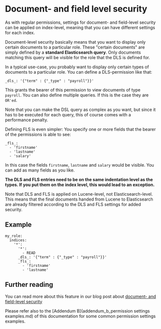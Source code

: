 # Document- and field level security

As with regular permissions, settings for document- and field-level security can be applied on index-level, meaning that you can have different settings for each index.

Document-level security basically means that you want to display only certain documents to a particular role. These "certain documents" are simply defined by a **standard Elasticsearch query**. Only documents matching this query will be visible for the role that the DLS is defined for.

In a typical use-case, you probably want to display only certain types of documents to a particular role. You can define a DLS-permission like that:

```
_dls_: '{"term" : {"_type" : "payroll"}}'
```

This grants the bearer of this permission to view documents of type `payroll`. You can also define multiple queries. If this is the case they are `OR'ed`.

Note that you can make the DSL query as complex as you want, but since it has to be executed for each query, this of course comes with a performance penalty.

Defining FLS is even simpler: You specify one or more fields that the bearer of the permissions is able to see:

```
_fls_:
  - 'firstname'
  - 'lastname'
  - 'salary'
```       

In this case the fields `firstname`, `lastname` and `salary` would be visible. You can add as many fields as you like.

**The DLS and FLS entries need to be on the same indentation level as the types. If you put them on the index level, this would lead to an exception.**

Note that DLS and FLS is applied on Lucene-level, not Elasticsearch-level. This means that the final documents handed from Lucene to Elasticsearch are already filtered according to the DLS and FLS settings for added security.

## Example

```
my_role:
  indices:
    '*':
      '*':
        - READ    
      _dls_: '{"term" : {"_type" : "payroll"}}'
      _fls_:
        - 'firstname'
        - 'lastname'
```

## Further reading
      
You can read more about this feature in our blog post about [document- and field-level security](https://floragunn.com/document-field-level-security-search-guard/)
       
Please refer also to the [Addendum B](addendum_b_permission settings examples.md) of this documentation for some common permission settings examples.
